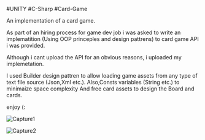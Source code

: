 #UNITY #C-Sharp #Card-Game

An implementation of a card game.

As part of an hiring process for game dev job i was asked to write an implematition (Using OOP princeples and design pattrens)
to card game API i was provided.

Although i cant upload the API for an obvious reasons, i uploaded my implemetation.

I used Builder design pattren to allow loading game assets from any type of text file source (Json,Xml etc.).
Also,Consts variables (String etc.) to minimaize space complexity 
And free card assets to design the Board and cards.

enjoy (:

![Capture1](https://user-images.githubusercontent.com/54690196/116059137-341d5500-a689-11eb-815f-e1bd9d082f07.PNG)


![Capture2](https://user-images.githubusercontent.com/54690196/116059152-367faf00-a689-11eb-9c42-800a78fe116d.PNG)
